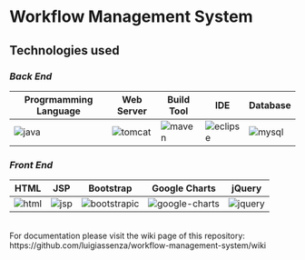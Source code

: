 
# Workflow Management System
## Technologies used

### <i>Back End</i>
| Progrmamming Language  | Web Server | Build Tool | IDE      | Database |
| --------- | ---------- | ---------- | -------- | -------- |
| ![java](https://user-images.githubusercontent.com/18742814/26996320-827103b4-4d69-11e7-9f43-53257727f114.png) | ![tomcat](https://user-images.githubusercontent.com/18742814/26996396-dd05de94-4d69-11e7-9b07-c17b43e23341.png) | ![maven](https://user-images.githubusercontent.com/18742814/26996414-f722e312-4d69-11e7-9b45-a8bd2ae52c3c.png) | ![eclipse](https://user-images.githubusercontent.com/18742814/26996431-1959dc92-4d6a-11e7-924c-87d16f0bdc49.png) | ![mysql](https://user-images.githubusercontent.com/18742814/26996444-306feed0-4d6a-11e7-8473-6369a5058205.png) |



### <i>Front End</i>
|  HTML   |  JSP    | Bootstrap | Google Charts    | jQuery |
| -------- | ------ | ------------ | --------- | ---------|
| ![html](https://user-images.githubusercontent.com/18742814/26996468-5074ac20-4d6a-11e7-9946-0caaef2693d0.png) | ![jsp](https://user-images.githubusercontent.com/18742814/26996806-eea818ee-4d6c-11e7-9b50-c329c25f9b06.png) | ![bootstrapic](https://user-images.githubusercontent.com/18742814/26996489-788e210a-4d6a-11e7-8e42-7ccd9cf9299e.png) | ![google-charts](https://user-images.githubusercontent.com/18742814/27045691-a3e5219c-4f99-11e7-864c-fed6d0ef2a69.png) | ![jquery](https://user-images.githubusercontent.com/18742814/27045613-56836d64-4f99-11e7-9cca-af28f9ad0b68.png) |

  
<br>  
For documentation please visit the wiki page of this repository: <br>
https://github.com/luigiassenza/workflow-management-system/wiki
